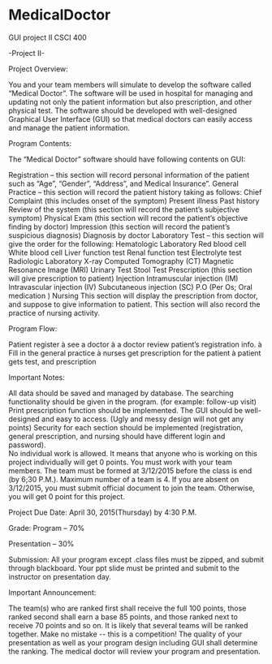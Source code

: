 # MedicalDoctor
GUI project II
CSCI 400

-Project II-

 

Project Overview:

You and your team members will simulate to develop the software called “Medical Doctor”.  The software will be used in hospital for managing and updating not only the patient information but also prescription, and other physical test.  The software should be developed with well-designed Graphical User Interface (GUI) so that medical doctors can easily access and manage the patient information.

 

Program Contents:

The “Medical Doctor” software should have following contents on GUI:

 Registration – this section will record personal information of the patient such as “Age”, “Gender”, “Address”, and Medical Insurance”.
General Practice – this section will record the patient history taking as follows:
Chief Complaint (this includes onset of the symptom)
Present illness 
Past history
Review of the system (this section will record the patient’s subjective symptom)
Physical Exam (this section will record the patient’s objective finding by doctor)
Impression (this section will record the patient’s suspicious diagnosis)
Diagnosis by doctor
Laboratory Test – this section will give the order for the following:
Hematologic Laboratory
Red blood cell
White blood cell
Liver function test
Renal function test
Electrolyte test
Radiologic Laboratory
X-ray
Computed Tomography (CT)
Magnetic Resonance Image (MRI)
Urinary Test
Stool Test
Prescription (this section will give prescription to patient)
Injection
Intramuscular injection (IM)
Intravascular injection (IV)
Subcutaneous injection (SC)
P.O (Per Os;  Oral medication )
Nursing
This section will display the prescription from doctor, and suppose to give information to patient.  This section will also record the practice of nursing activity.

 

Program Flow:

Patient register à see a doctor à a doctor review patient’s registration info. à Fill in the general practice à nurses get prescription for the patient à patient gets test, and prescription

 

Important Notes:

All data should be saved and managed by database.
The searching functionality should be given in the program. (for example:  follow-up visit)
Print prescription function should be implemented.
The GUI should be well-designed and easy to access. (Ugly and messy design will not get any points)
Security for each section should be implemented (registration, general prescription, and nursing should have different login and password).  
No individual work is allowed.  It means that anyone who is working on this project individually will get 0 points.  You must work with your team members.
The team must be formed at 3/12/2015 before the class is end (by 6;30 P.M.).  Maximum number of a team is 4.
If you are absent on 3/12/2015, you must submit official document to join the team.  Otherwise, you will get 0 point for this project.
 

Project Due Date: April 30, 2015(Thursday) by 4:30 P.M.

 

Grade:  Program – 70%

Presentation – 30%

 

Submission:  All your program except .class files must be zipped, and submit through blackboard.  Your ppt slide must be printed and submit to the instructor on presentation day.

 

Important Announcement:

The team(s) who are ranked first shall receive the full 100 points, those ranked second shall earn a base 85 points, and those ranked next to receive 70 points and so on. It is likely that several teams will be ranked together.  Make no mistake -- this is a competition! The quality of your presentation as well as your program design including GUI shall determine the ranking.
The medical doctor will review your program and presentation.

